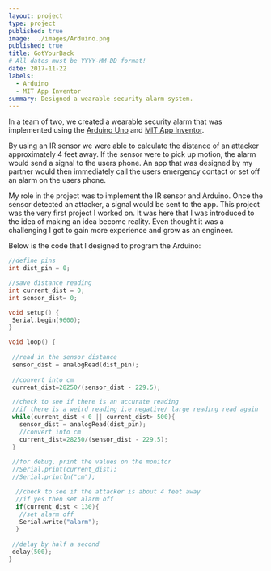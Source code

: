 ```yaml
---
layout: project
type: project
published: true
image: ../images/Arduino.png
published: true
title: GotYourBack
# All dates must be YYYY-MM-DD format!
date: 2017-11-22
labels:
  - Arduino
  - MIT App Inventor
summary: Designed a wearable security alarm system.
---
```


In a team of two, we created a wearable security alarm that was implemented using the [Arduino Uno](https://www.arduino.cc/) and [MIT App Inventor](http://appinventor.mit.edu/explore/).

By using an IR sensor we were able to calculate the distance of an attacker approximately 4 feet away. If the sensor were to pick up motion, the alarm would send a signal to the users phone. An app that was designed by my partner would then immediately call the users emergency contact or set off an alarm on the users phone. 

My role in the project was to implement the IR sensor and Arduino. Once the sensor detected an attacker, a signal would be sent to the app. This project was the very first project I worked on. It was here that I was introduced to the idea of making an idea become reality. Even thought it was a challenging I got to gain more experience and grow as an engineer. 

Below is the code that I designed to program the Arduino:
```c
//define pins
int dist_pin = 0;

//save distance reading
int current_dist = 0;
int sensor_dist= 0;

void setup() {
 Serial.begin(9600);
}

void loop() {
 
 //read in the sensor distance
 sensor_dist = analogRead(dist_pin);
 
 //convert into cm
 current_dist=28250/(sensor_dist - 229.5);

 //check to see if there is an accurate reading
 //if there is a weird reading i.e negative/ large reading read again
 while(current_dist < 0 || current_dist> 500){
   sensor_dist = analogRead(dist_pin);
   //convert into cm
   current_dist=28250/(sensor_dist - 229.5);
 }
  
 //for debug, print the values on the monitor
 //Serial.print(current_dist);
 //Serial.println("cm");

  //check to see if the attacker is about 4 feet away
  //if yes then set alarm off
  if(current_dist < 130){
   //set alarm off
   Serial.write("alarm");
  }
  
 //delay by half a second
 delay(500);
}
```

